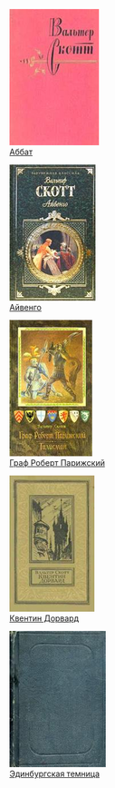 ![](Аббат.jpg)  
[Аббат](Аббат.txt)

![](Айвенго.jpg)  
[Айвенго](Айвенго.txt)

![](Граф%20Роберт%20Парижский.jpg)  
[Граф Роберт Парижский](Граф%20Роберт%20Парижский.txt)

![](Квентин%20Дорвард.jpg)  
[Квентин Дорвард](Квентин%20Дорвард.txt)

![](Эдинбургская%20темница.jpg)  
[Эдинбургская темница](Эдинбургская%20темница.txt)

